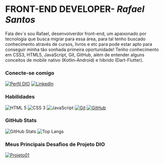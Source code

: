 # FRONT-END DEVELOPER- *Rafael Santos*
Fala dev´s sou Rafael, desenvolverdor front-end, um apaixonado por tecnologia que busca migrar para essa área, para tal tenho buscado conhecimento através de cursos, livros e etc para pode estar apto para conseguir minha tão sonhada primeira oportunidade!
Tenho conhecimento em CSS3, HTML5, JavaScript, Git, GitHub,  além de entender alguns conceitos de mobile nativo (Kotlin-Android) e hibrido (Dart-Flutter).

### Conecte-se comigo
[![Perfil DIO](https://img.shields.io/badge/-Meu%20Perfil%20na%20DIO-30A3DC?style=for-the-badge)](https://www.dio.me/users/freelancerrafaelsantos)
[![LinkedIn](https://img.shields.io/badge/-LinkedIn-000?style=for-the-badge&logo=linkedin&logoColor=30A3DC)](https://www.linkedin.com/in/dev-rafael-santos/)


### Habilidades

![HTML 5](https://img.shields.io/badge/html5-000?style=for-the-badge&logo=html5&logoColor=#D62E97)
![CSS 3](https://img.shields.io/badge/css3-000?style=for-the-badge&logo=css3&logoColor=#D62E97)
![JavaScript](https://img.shields.io/badge/javascript-000?style=for-the-badge&logo=javascript&logoColor=#D62E97)
[![Git](https://img.shields.io/badge/Git-000?style=for-the-badge&logo=git&logoColor=E94D5F)](https://git-scm.com/doc) 
[![GitHub](https://img.shields.io/badge/GitHub-000?style=for-the-badge&logo=github&logoColor=30A3DC)](https://docs.github.com/)

### GitHub Stats
![GitHub Stats](https://github-readme-stats.vercel.app/api?username=RafaelSantos0322&theme=transparent&bg_color=000&border_color=30A3DC&show_icons=true&icon_color=30A3DC&title_color=E94D5F&text_color=FFF)
![Top Langs](https://github-readme-stats-git-masterrstaa-rickstaa.vercel.app/api/top-langs/?username=RafaelSantos0322&layout=compact&bg_color=000&border_color=30A3DC&title_color=E94D5F&text_color=FFF)

### Meus Principais Desafios de Projeto DIO
[![Projeto01]([https://github-readme-stats.vercel.app/api/pin/?username=RafaelSantos0322&repo=eletric_car&bg_color=000&border_color=30A3DC&show_icons=true&icon_color=30A3DC&title_color=E94D5F&text_color=FFF)](https://github.com/RafaelSantos0322/eletric_car](https://github.com/RafaelSantos0322/projeto01))

